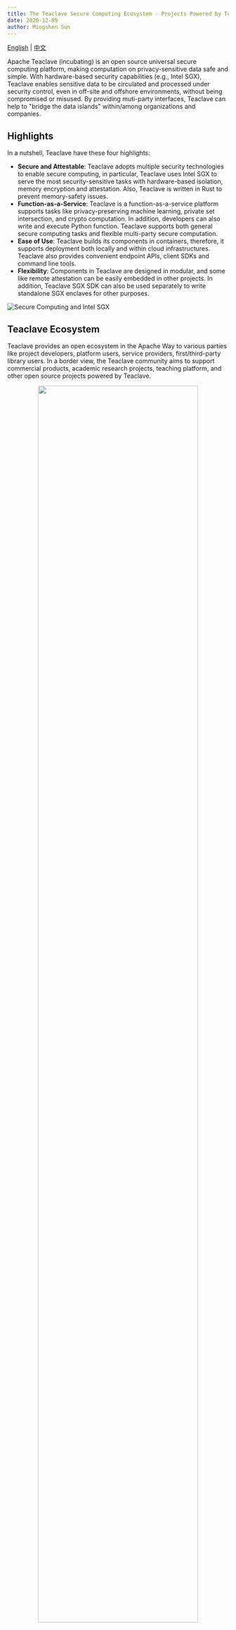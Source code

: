 ```yaml
---
title: The Teaclave Secure Computing Ecosystem - Projects Powered by Teaclave
date: 2020-12-09
author: Mingshen Sun
---
```


[English](/blog/2020-12-09-teaclave-ecosystem/) | [中文](/blog/2020-12-04-teaclave-ecosystem-cn/)

Apache Teaclave (incubating) is an open source universal secure computing
platform, making computation on privacy-sensitive data safe and simple. With
hardware-based security capabilities (e.g., Intel SGX), Teaclave enables
sensitive data to be circulated and processed under security control, even in
off-site and offshore environments, without being compromised or misused. By
providing muti-party interfaces, Teaclave can help to "bridge the data islands"
within/among organizations and companies.

## Highlights

In a nutshell, Teaclave have these four highlights:

- **Secure and Attestable**: Teaclave adopts multiple security technologies to
  enable secure computing, in particular, Teaclave uses Intel SGX to serve the
  most security-sensitive tasks with hardware-based isolation, memory encryption
  and attestation. Also, Teaclave is written in Rust to prevent memory-safety
  issues.
- **Function-as-a-Service**: Teaclave is a function-as-a-service platform
  supports tasks like privacy-preserving machine learning, private set
  intersection, and crypto computation. In addition, developers can also write
  and execute Python function. Teaclave supports both general secure computing
  tasks and flexible multi-party secure computation.
- **Ease of Use**: Teaclave builds its components in containers, therefore, it
  supports deployment both locally and within cloud infrastructures. Teaclave
  also provides convenient endpoint APIs, client SDKs and command line tools.
- **Flexibility**: Components in Teaclave are designed in modular, and some like
  remote attestation can be easily embedded in other projects. In addition,
  Teaclave SGX SDK can also be used separately to write standalone SGX enclaves
  for other purposes.

![Secure Computing and Intel SGX](./img/secure-computing-intel-sgx.png)

## **Teaclave Ecosystem**

Teaclave provides an open ecosystem in the Apache Way to various parties like
project developers, platform users, service providers, first/third-party library
users. In a border view, the Teaclave community aims to support commercial
products, academic research projects, teaching platform, and other open source
projects powered by Teaclave.

<center><img src="./img/teaclave-ecosystem.png" width="85%" /></center>

Due to the importance of porting, maintaining, auditing of third-party libraries
in the trusted computing environments, we maintains hundreds of Rust's libraries
for TEE, e.g., crypto, scientific computation, and machine learning libraries.
With these libraries around the Teaclave ecosystem, this drives the development
of other projects powered by Teaclave. Furthermore, we are also incubating many
important TEE components like [MesaPy for SGX](https://github.com/mesalock-linux/mesapy/tree/sgx),
and [Rust OP-TEE TrustZone SDK]((https://github.com/sccommunity/rust-optee-trustzone-sdk).

The Teaclave open-source ecosystem is also supporting many commercial products.
For example, Baidu, as a platform service provider, has announced the
[MesaTEE](https://anquan.baidu.com/product/mesatee)
secure computing platform, providing a secure, efficient, and extensible secure
computing solution to help companies and organizations for privacy-preserving
data exchange/computation.

In addition, the Teaclave ecosystem is also actively sponsoring academic
research in trusted execution environment and system security like topics about
security in TEE, designing of memory-safe SGX SDK, security of supply chains,
etc. Many studies has been published in top-tier conferences.

## Projects powered by Teaclave

Because of the openness and flexibility of Teaclave, many projects are based on
the Teaclave platforms and Teaclave SGX SDK. Here, we summarize several popular
open source or commercial products powered by Teaclave. We hope more
organizations and companies can come and join the ecosystem, pushing forward the
boundary of data privacy and secure computation.

  - [Advanca](https://github.com/advanca/advanca): A privacy-preserving
    general-purpose compute/storage infrastructure for Dapps.
  - [Anonify](https://github.com/LayerXcom/anonify): A blockchain-agnostic
    execution environment with privacy and auditability based on TEE.
![Anonify: A blockchain-agnostic execution environment with privacy and auditability](./img/anonify.png)
  - [Enigma Core](https://github.com/enigmampc/enigma-core): Enigma Core
    library. The domain: Trusted and Untrusted App in Rust.
  - [Crypto.com Chain](https://github.com/crypto-com/chain): Alpha version
    prototype of Crypto.com Chain.
  - [Occlum](https://github.com/occlum/occlum): Occlum is a memory-safe,
    multi-process library OS for Intel SGX. This project plans to join the
    Confidential Computing Consortium in the near future.
  - [Phala Network](https://github.com/Phala-Network/phala-blockchain):
    A TEE-Blockchain hybrid architecture implementing Confidential Contract on
    Polkadot.
  - [SafeTrace](https://github.com/enigmampc/SafeTrace): Privacy preserving
    voluntary COVID-19 self-reporting platform for contact tracing.
  - [Secret Network](https://github.com/enigmampc/SecretNetwork): A
    blockchain-based, open-source protocol that lets anyone perform computations
    on encrypted data, bringing privacy to smart contracts and public
![Secret Network is a blockchain-based, open-source protocol that lets anyone perform computations on encrypted data, bringing privacy to smart contracts and public blockchains.](./img/secret-network.png)
    blockchains.
  - [substraTEE](https://github.com/scs/substraTEE): Trusted Off-Chain Compute
    Framework for substrate blockchains.
  - [Veracruz](https://github.com/veracruz-project/veracruz): Veracruz is a
    framework for defining and deploying collaborative, privacy-preserving
    computations amongst a group of mutually mistrusting individuals.
  This project plans to join the Confidiential Computing Consortium in the near future.

![Projects powered by Teaclave](./img/logo-projects-powered-by-teaclave.png)

In summary, all above projects are trying to utilize capabilities from TEE, like
hardware-isolation, memory encryption and remote attestation, to protect data
computation or serve as trusted party.
Based on Teaclave SGX SDK, some projects like Occlum and Veracruz aim to provide a more flexible TEE
framework. Others like Secret Network and substraTEE want to implement a trusted
node for their business logics. Also, some projects are using some common
components like remote attestation libraries in their code base. Overall, the
Teaclave ecosystem has empowered lots of successful projects. We have a list of
projects powered by Teaclave in the community homepage.

At last, everyone are very welcome to join the Teaclave community and contribute
to the secure computing ecosystem. Hope to see more users and contributors in
the Teaclave community. BTW, if there are any other amazing projects I didn't
mention you plan to work on, please also share with me. I'm more than happy to
learn more about it.
